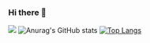 ### Hi there 👋

![](https://komarev.com/ghpvc/?username=DevLucho&color=brightgreen)
![Anurag's GitHub stats](https://github-readme-stats.vercel.app/api?username=DevLucho&show_icons=true&theme=dracula)
[![Top Langs](https://github-readme-stats.vercel.app/api/top-langs/?username=DevLucho&layout=compact)](https://github.com/DevLucho/github-readme-stats)


<!--
**DevLucho/DevLucho** is a ✨ _special_ ✨ repository because its `README.md` (this file) appears on your GitHub profile.

Here are some ideas to get you started:

- 🔭 I’m currently working on ...
- 🌱 I’m currently learning ...
- 👯 I’m looking to collaborate on ...
- 🤔 I’m looking for help with ...
- 💬 Ask me about ...
- 📫 How to reach me: ...
- 😄 Pronouns: ...
- ⚡ Fun fact: ...
-->
